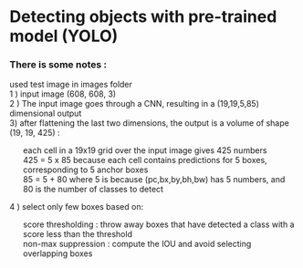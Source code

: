 # Detecting objects with pre-trained model (YOLO)

### There is some notes :
used test image in images folder<br/> 
1 ) input image (608, 608, 3)<br/> 
2 ) The input image goes through a CNN, resulting in a (19,19,5,85) dimensional output<br/> 
3) after flattening the last two dimensions, the output is a volume of shape (19, 19, 425) :<br/><ul>
      each cell in a 19x19 grid over the input image gives 425 numbers <br/> 
      425 = 5 x 85 because each cell contains predictions for 5 boxes, corresponding to 5 anchor boxes<br/> 
      85 = 5 + 80 where 5 is because  (pc,bx,by,bh,bw) has 5 numbers, and 80 is the number of classes to detect<br/> 
			</ul>
4 ) select only few boxes based on:<br/> <ul>
      score thresholding : throw away boxes that have detected a class with a score less than the threshold<br/> 
      non-max suppression : compute the IOU and avoid selecting overlapping boxes<br/> </ul>
